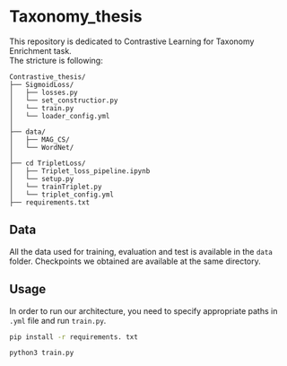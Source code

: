 # Taxonomy_thesis  

This repository is dedicated to Contrastive Learning for Taxonomy Enrichment task.  
The stricture is following:  

```plaintext
Contrastive_thesis/
├── SigmoidLoss/              
│   ├── losses.py      
│   └── set_constructior.py          
│   └── train.py 
│   └── loader_config.yml  
│  
├── data/                    
│   ├── MAG_CS/            
│   └── WordNet/           
│  
├── cd TripletLoss/                
│   ├── Triplet_loss_pipeline.ipynb
│   └── setup.py  
│   └── trainTriplet.py
│   └── triplet_config.yml
├── requirements.txt
```

## Data
All the data used for training, evaluation and test is available in the ```data``` folder. Checkpoints we obtained are available at the same directory.

## Usage  
In order to run our architecture, you need to specify appropriate paths in ```.yml``` file and run ```train.py```.  
```bash
pip install -r requirements. txt
```
```bash
python3 train.py
```
